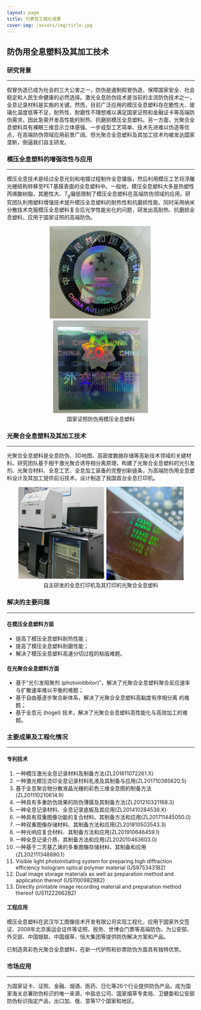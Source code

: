 ```yaml
---
layout: page
title: 代表性工程化成果
cover-img: /assets/img/title.jpg
---
```

<!--
 * @Author: Conghao Wong
 * @Date: 2023-03-23 09:06:42
 * @LastEditors: Conghao Wong
 * @LastEditTime: 2023-03-23 09:18:01
 * @Description: file content
 * @Github: https://cocoon2wong.github.io
 * Copyright 2023 Conghao Wong, All Rights Reserved.
-->

## 防伪用全息塑料及其加工技术

### 研究背景

---

假冒伪造已成为社会的三大公害之一，防伪是遏制假冒伪造，保障国家安全、社会稳定和人民生命健康的必然选择。激光全息防伪技术是当前的主流防伪技术之一，全息记录材料是实施的关键。然而，目前广泛应用的模压全息塑料存在脆性大、玻璃化温度低等不足，耐热性、耐磨性不理想难以满足国家证照和金融证卡等高端防伪需求。因此急需开发高性能的耐热、抗磨损模压全息塑料。另一方面，光聚合全息塑料具有裸眼三维显示立体感强、一步成型工艺简单、技术先进难以伪造等优点，在高端防伪领域应用前景广阔。但光聚合全息塑料及其加工技术均被发达国家垄断，倒逼我们自主研发。

### 模压全息塑料的增强改性与应用

---

模压全息技术是经过全息光刻和电镀过程制作全息镍版，然后利用模压工艺将浮雕光栅结构转移至PET基膜表面的全息塑料中。一般地，模压全息塑料大多是热塑性丙烯酸树脂，其脆性大、$T_g$偏低限制了模压全息塑料在高端防伪领域的应用。研究团队利用塑料增强技术提升模压全息塑料的耐热性和抗磨损性能，同时采用纳米分散技术克服模压全息塑料复合后光学性能劣化的问题，研发出高耐热、抗磨损全息塑料，应用于国家证照的高端防伪。

<div style="text-align: center;">
    <img style="height: 250px;" src="/assets/img/industry/7/7-1.jpg">
    <img style="height: 250px;" src="/assets/img/industry/7/7-2.jpg">
    <br>国家证照防伪用模压全息塑料
</div>

### 光聚合全息塑料及其加工技术

---

光聚合全息塑料是全息防伪、3D地图、高密度数据存储等高新技术领域的关键材料。研究团队基于相干激光聚合诱导相分离原理，构建了光聚合全息塑料的光引发剂、光聚合材料、全息工艺、全息加工装备的完整创新链条，为高端防伪用全息塑料设计及其加工提供前沿技术，设计制造了我国首台全息打印机。

<div style="text-align: center;">
    <img style="height: 250px;" src="/assets/img/industry/7/7-3.png">
    <img style="height: 250px;" src="/assets/img/industry/7/7-4.jpg">
    <br>自主研发的全息打印机及其打印的光聚合全息塑料
</div>

### 解决的主要问题

---

#### 在模压全息塑料方面

- 提高了模压全息塑料耐热性能；
- 提高了模压全息塑料耐磨性能；
- 解决了模压全息塑料高速分切过程的粘版难题。

#### 在光聚合全息塑料方面

- 基于“光引发阻聚剂 (photoinitibitor)”，解决了光聚合全息塑料聚合反应速率与扩散速率难以平衡的难题；
- 基于自由基逐步聚合新体系，解决了光聚合全息塑料高黏度有序相分离  的难题；
- 基于全息元 (hogel) 技术，解决了光聚合全息塑料高性能化与高效加工的难题。

### 主要成果及工程化情况

---

#### 专利技术

1. 一种模压激光全息记录材料及制备方法(ZL201611072261.X)
2. 一种激光模压烫印全息记录材料乳液及其制备与应用(ZL201710385620.5)
3. 基于全息聚合物分散液晶光栅的彩色三维全息图的制备方法(ZL201110210614.9)
4. 一种具有多重防伪效果的防伪薄膜及其制备方法(ZL201210321168.3)
5. 一种全息记录材料、全息记录底板及其应用(ZL201410284538.X)
6. 一种具有双重图像功能的复合材料、其制备方法和应用(ZL201711445050.0)
7. 一种双重图像存储材料、其制备方法和应用(ZL201810503543.3)
8. 一种光响应复合材料、其制备方法和应用(ZL201910646459.1)
9. 一种全息记录介质、其制备方法和应用(ZL202010463603.0)
10. 一种基于二芳基乙烯的多重图像存储材料、其制备和应用(ZL202111348890.1）
11. Visible light photoinitiating system for preparing high diffraction efficiency hologram optical polymer material (US9753431B2)
12. Dual image storage materials as well as preparation method and application thereof (US11009829B2)
13. Directly printable image recording material and preparation method thereof (US11222662B2)

#### 工程应用

模压全息塑料在武汉华工图像技术开发有限公司实现工程化，应用于国家外交签证、2008年北京奥运会证件等证照、税务、世博会门票等高端防伪，为公安部、外交部、中国银联、中国烟草、恒大集团等提供防伪解决方案和产品。

已制造真彩色光聚合全息塑料，在新一代护照和钞票防伪方面具有独特优势。

### 市场应用

---

为国家证卡、证照、金融、烟酒、医药、日化等26个行业提供防伪产品，成为国家海关总署防伪标识的唯一来源，中盐总公司、国家烟草专卖局、卫健委和公安部防伪标识指定产品，出口加、俄、意等17个国家和地区。
